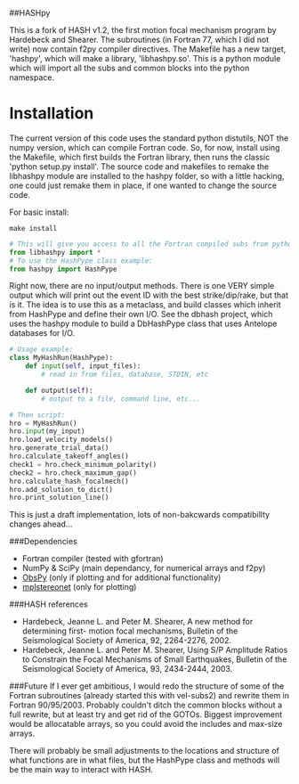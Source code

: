 ##HASHpy

This is a fork of HASH v1.2, the first motion focal mechanism program by Hardebeck and Shearer. The subroutines (in Fortran 77, which I did not write) now contain f2py compiler directives. The Makefile has a new target, 'hashpy', which will make a library, 'libhashpy.so'. This is a python module which will import all the subs and common blocks into the python namespace.

# Installation
The current version of this code uses the standard python distutils, NOT the numpy version, which can compile Fortran code. So, for now, install using the Makefile, which first builds the Fortran library, then runs the classic 'python setup.py install'. The source code and makefiles to remake the libhashpy module are installed to the hashpy folder, so with a little hacking, one could just remake them in place, if one wanted to change the source code.

For basic install:
```
make install
```
```python
# This will give you access to all the Fortran compiled subs from python
from libhashpy import *
# To use the HashPype class example:
from hashpy import HashPype
```
Right now, there are no input/output methods. There is one VERY simple output which will print out the event ID with the best strike/dip/rake, but that is it. The idea is to use this as a metaclass, and build classes which inherit from HashPype and define their own I/O. See the dbhash project, which uses the hashpy module to build a DbHashPype class that uses Antelope databases for I/O.

```python
# Usage example:
class MyHashRun(HashPype):
    def input(self, input_files):
        # read in from files, database, STDIN, etc

    def output(self):
        # output to a file, command line, etc...

# Then script:
hro = MyHashRun()
hro.input(my_input)
hro.load_velocity_models()
hro.generate_trial_data()
hro.calculate_takeoff_angles()                
check1 = hro.check_minimum_polarity()
check2 = hro.check_maximum_gap()
hro.calculate_hash_focalmech()
hro.add_solution_to_dict()
hro.print_solution_line()
```


This is just a draft implementation, lots of non-bakcwards compatibillty changes ahead...

###Dependencies
* Fortran compiler (tested with gfortran)
* NumPy & SciPy (main dependancy, for numerical arrays and f2py)
* [ObsPy](https://github.com/obspy/obspy.git) (only if plotting and for additional functionality) 
* [mplstereonet](https://github.com/joferkington/mplstereonet.git) (only for plotting)

###HASH references

* Hardebeck, Jeanne L. and Peter M. Shearer, A new method for determining first-
  motion focal mechanisms, Bulletin of the Seismological Society of America, 92,
  2264-2276, 2002.
* Hardebeck, Jeanne L. and Peter M. Shearer, Using S/P Amplitude Ratios to
  Constrain the Focal Mechanisms of Small Earthquakes, Bulletin of the
  Seismological Society of America, 93, 2434-2444, 2003.

###Future
If I ever get ambitious, I would redo the structure of some of the Fortran subroutines (already started this with vel-subs2) and rewrite them in Fortran 90/95/2003. Probably couldn't ditch the common blocks without a full rewrite, but at least try and get rid of the GOTOs. Biggest improvement would be allocatable arrays, so you could avoid the includes and max-size arrays.

There will probably be small adjustments to the locations and structure of what functions are in what files, but the HashPype class and methods will be the main way to interact with HASH.


